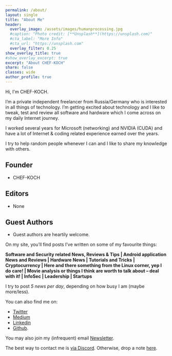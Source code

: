 ```yaml
---
permalink: /about/
layout: single
title: "About Me"
header:
  overlay_image: /assets/images/humanprocessing.jpg
  #caption: "Photo credit: [**Unsplash**](https://unsplash.com)"
  #cta_label: "More Info"
  #cta_url: "https://unsplash.com"
  overlay_filter: 0.25
show_overlay_title: true
#show_overlay_excerpt: true
excerpt: "About CHEF-KOCH"
share: false
classes: wide
author_profile: true  
---
```


Hi, I'm CHEF-KOCH.

I’m a private independent freelancer from Russia/Germany who is interested in all things of technology. I’m getting excited about technology and I like to tweak, test and review all software and hardware which I come across on my daily Internet journey. 

I worked several years for Microsoft (networking) and NVIDIA (CUDA) and have a lot of Internet & coding related experience earned over the years. 

I try to help random people whenever I can and I like to share my knowledge with others.


## Founder
* CHEF-KOCH

## Editors
* None

## Guest Authors

* Guest authors are heartily welcome.


On my site, you’ll find posts I’ve written on some of my favourite things:

<p class="notice">
  <strong>Software and Security related News, Reviews & Tips | Android application News and Reviews | Hardware News | Tutorials and Tricks | Cryptocurrency | Here and there something from the Linux corner, yep I do care! | Movie analysis or things I think are worth to talk about – deal with it! | InfoSec | Leadership | Startups</strong>
</p>

I try to post _5 news per day_, depending on how busy I am (maybe more/less).


You can also find me on: 
* [Twitter](https://twitter.com/CKsTechNews)
* [Medium](https://medium.com/@CKsTechNews)
* [Linkedin](https://linkedin.com/in/ck-s-technology-news-ab7a25164)
* [Github](https://github.com/CHEF-KOCH). 

You may also join my (infrequent) email [Newsletter](https://upscri.be/4ea406).


The best way to contact me is [via Discord](https://discord.me/CHEF-KOCH). Otherwise, drop a note [here](/contact).

<!--
<lastBuildDate>
Last Build: {{ site.time | date_to_rfc822 }}
</lastBuildDate>
-->

